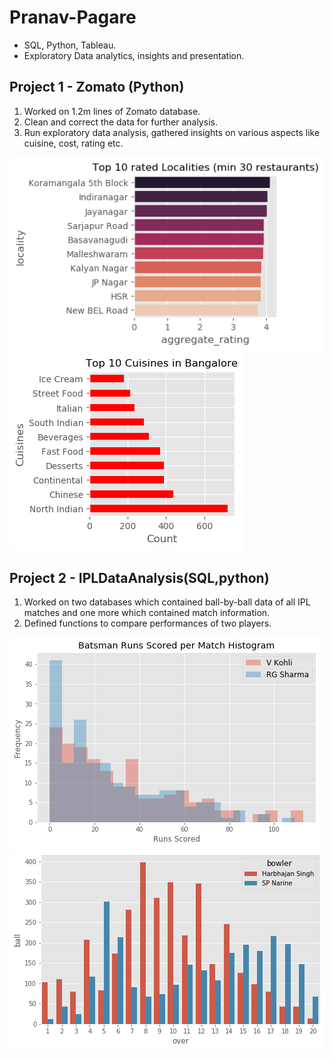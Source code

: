 # Pranav-Pagare
- SQL, Python, Tableau.
- Exploratory Data analytics, insights and presentation.

## Project 1 - Zomato (Python)
1. Worked on 1.2m lines of Zomato database.
2. Clean and correct the data for further analysis. 
3. Run exploratory data analysis, gathered insights on various aspects like cuisine, cost, rating etc.
 
<img src="https://github.com/pranavpagare/portfolio/blob/master/Rated_locality.png"> <img src="https://github.com/pranavpagare/portfolio/blob/master/cuisine.png">

## Project 2 - IPLDataAnalysis(SQL,python)
1. Worked on two databases which contained ball-by-ball data of all IPL matches and one more which contained match information.
2. Defined functions to compare performances of two players.

<img src="https://github.com/pranavpagare/portfolio/blob/master/V%20Kohli-RG%20Sharma.png"> <img src="https://github.com/pranavpagare/portfolio/blob/master/ballsperover.png">



